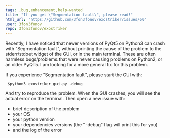 ```yaml
---
tags: ,bug,enhancement,help-wanted
title: "If you get \"Segmentation fault\", please read!"
html_url: "https://github.com/3fon3fonov/exostriker/issues/60"
user: 3fon3fonov
repo: 3fon3fonov/exostriker
---
```


Recently, I have noticed that newer versions of PyQt5 on Python3 can crash with "Segmentation fault", without printing the cause of the problem to the stderr/stdout widget of the GUI, or in the main terminal. These are often harmless bugs/problems that were never causing problems on Python2, or an older PyQT5. I am looking for a more general fix for this problem.

If you experience "Segmentation fault", please start the GUI with:

` $python3 exostriker_gui.py -debug`

And try to reproduce the problem. When the GUI crashes, you will see the actual error on the terminal. Then open a new issue with:

* brief description of the problem
* your OS
* your python version 
* your dependencies versions (the "-debug" flag will print this for you) 
* and the log of the error

